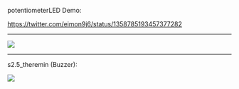 potentiometerLED Demo:

https://twitter.com/eimon9j6/status/1358785193457377282

-----------------------

![](https://i.imgur.com/sPNzMyf.jpg)

-----------------------

s2.5_theremin (Buzzer):

![](https://i.imgur.com/8yaQGpx.jpg)
